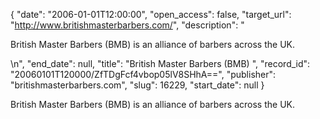 {
  "date": "2006-01-01T12:00:00", 
  "open_access": false, 
  "target_url": "http://www.britishmasterbarbers.com/", 
  "description": "<p>British Master Barbers (BMB) is an alliance of barbers across the UK.</p>\n", 
  "end_date": null, 
  "title": "British Master Barbers (BMB) ", 
  "record_id": "20060101T120000/ZfTDgFcf4vbop05lV8SHhA==", 
  "publisher": "britishmasterbarbers.com", 
  "slug": 16229, 
  "start_date": null
}

<p>British Master Barbers (BMB) is an alliance of barbers across the UK.</p>
